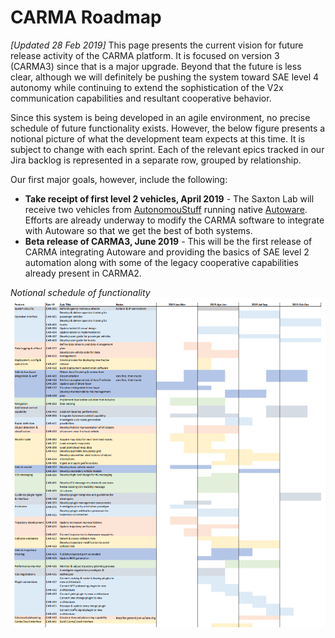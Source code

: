 # CARMA Roadmap

*[Updated 28 Feb 2019]*
This page presents the current vision for future release activity of the CARMA platform.  It is focused on version 3 (CARMA3) since that is a major upgrade.
Beyond that the future is less clear, although we will definitely be pushing the system toward SAE level 4 autonomy while continuing to extend the sophistication of the V2x communication capabilities and resultant cooperative behavior.

Since this system is being developed in an agile environment, no precise schedule of future functionality exists.  However, the below figure presents a notional picture of what the development team expects at this time.  It is subject to change with each sprint.  Each of the relevant epics tracked in our Jira backlog is represented in a separate row, grouped by relationship.

Our first major goals, however, include the following:
- **Take receipt of first level 2 vehicles, April 2019** - The Saxton Lab will receive two vehicles from [AutonomouStuff](https://autonomoustuff.com) running native [Autoware](https://github.com/CPFL/Autoware).  Efforts are already underway to modify the CARMA software to integrate with Autoware so that we get the best of both systems.
- **Beta release of CARMA3, June 2019** - This will be the first release of CARMA integrating Autoware and providing the basics of SAE level 2 automation along with some of the legacy cooperative capabilities already present in CARMA2.

*Notional schedule of functionality*
![Table of epics showing title of each epic and the approximate months that each is to be worked on.](image/Roadmap_20190228.png)
